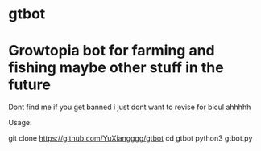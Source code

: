 # gtbot
<h1>Growtopia bot for farming and fishing maybe other stuff in the future</h1>
Dont find me if you get banned
i just dont want to revise for bicul ahhhhh

Usage:

git clone https://github.com/YuXiangggg/gtbot
cd gtbot
python3 gtbot.py
